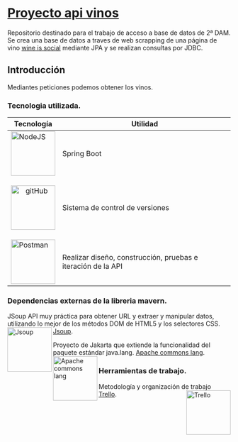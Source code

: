 # [Proyecto api vinos](http://localhost:8080)

Repositorio destinado para el trabajo de acceso a base de datos de 2ª DAM. Se crea una base de datos a traves de web scrapping de una página de vino [wine is social](https://wineissocial.com/) mediante JPA y se realizan consultas por JDBC.



## Introducción

Mediantes peticiones podemos obtener los vinos. 

### Tecnologia utilizada.


| Tecnología | Utilidad |
| ------------------------------------ | --------- |
|<img align="center" src="https://upload.wikimedia.org/wikipedia/commons/thumb/4/44/Spring_Framework_Logo_2018.svg/1200px-Spring_Framework_Logo_2018.svg.png" width="100" alt="NodeJS">|Spring Boot |
|<p align="center"><img src="https://logos-world.net/wp-content/uploads/2020/11/GitHub-Logo-700x394.png" width="100" alt="gitHub">|Sistema de control de versiones |
|<img align="center" src="https://encrypted-tbn0.gstatic.com/images?q=tbn:ANd9GcSEhwv2Rja5M3emJCaj_oGEoDjBNFqT_QYVTp5PUaaajTRTRYmjLsoa3-kHcd2r5omts9Q&usqp=CAU" width="100" alt="Postman">|Realizar diseño, construcción, pruebas e iteración de la API |


### Dependencias externas de la libreria mavern.

JSoup API muy práctica para obtener URL y extraer y manipular datos, utilizando lo mejor de los métodos DOM de HTML5 y los selectores CSS. [Jsoup](https://mvnrepository.com/artifact/org.jsoup/jsoup).<img align="left" src="https://www.appbrain.com/stats/libraries/square-icon/jsoup.png" width="100" alt="Jsoup"> 

Proyecto de Jakarta que extiende la funcionalidad del paquete estándar java.lang. [Apache commons lang](https://mvnrepository.com/artifact/org.apache.commons/commons-lang3).<img align="left" src="https://upload.wikimedia.org/wikipedia/commons/thumb/5/5f/Apache_Commons_logo.svg/1200px-Apache_Commons_logo.svg.png" width="100" alt="Apache commons lang"> 


### Herramientas de trabajo.

Metodología y organización de trabajo [Trello](https://trello.com/).<img align="right" src="https://i.pcmag.com/imagery/reviews/04C2m2ye5UfXyb5x5WWIsZ4-19..v1625759628.png" width="100" alt="Trello"> 


